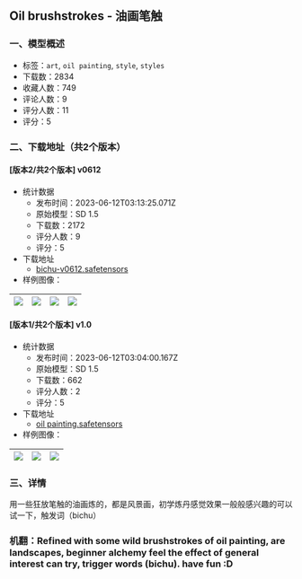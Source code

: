 ## Oil brushstrokes - 油画笔触
### 一、模型概述

- 标签：`art`, `oil painting`, `style`, `styles`
- 下载数：2834
- 收藏人数：749
- 评论人数：9
- 评分人数：11
- 评分：5

### 二、下载地址（共2个版本）

#### [版本2/共2个版本] v0612

- 统计数据
  - 发布时间：2023-06-12T03:13:25.071Z
  - 原始模型：SD 1.5
  - 下载数：2172
  - 评分人数：9
  - 评分：5
- 下载地址
  - [bichu-v0612.safetensors](https://civitai.com/api/download/models/94277)
- 样例图像：

| <img src="https://image.civitai.com/xG1nkqKTMzGDvpLrqFT7WA/9915af88-4648-4c18-916d-174957e06ecb/width=450/1116687.jpeg" /> | <img src="https://image.civitai.com/xG1nkqKTMzGDvpLrqFT7WA/a4f71cbf-dd5b-4904-8889-ec1ad29ae066/width=450/1116690.jpeg" /> | <img src="https://image.civitai.com/xG1nkqKTMzGDvpLrqFT7WA/625534d1-a6b4-4df9-9c8c-7d43aaa81210/width=450/1116691.jpeg" /> | <img src="https://image.civitai.com/xG1nkqKTMzGDvpLrqFT7WA/fe83fce4-452e-4979-9e6e-51acf73c12e4/width=450/1116689.jpeg" /> |
| ---- | ---- | ---- | ---- |

#### [版本1/共2个版本] v1.0

- 统计数据
  - 发布时间：2023-06-12T03:04:00.167Z
  - 原始模型：SD 1.5
  - 下载数：662
  - 评分人数：2
  - 评分：5
- 下载地址
  - [oil painting.safetensors](https://civitai.com/api/download/models/89887)
- 样例图像：

| <img src="https://image.civitai.com/xG1nkqKTMzGDvpLrqFT7WA/09ad9071-b97f-4de8-a5d0-d8511f74d9e6/width=450/1041544.jpeg" /> | <img src="https://image.civitai.com/xG1nkqKTMzGDvpLrqFT7WA/7b468394-9cb5-473f-9f96-3aba19f65855/width=450/1041516.jpeg" /> | <img src="https://image.civitai.com/xG1nkqKTMzGDvpLrqFT7WA/91033f39-325f-4d79-87fe-55fa17f19487/width=450/1041543.jpeg" /> |
| ---- | ---- | ---- |


### 三、详情
<p>用一些狂放笔触的油画炼的，都是风景画，初学炼丹感觉效果一般般感兴趣的可以试一下，触发词（bichu）</p><h3 id="heading-6">机翻：Refined with some wild brushstrokes of oil painting, are landscapes, beginner alchemy feel the effect of general interest can try, trigger words (bichu). have fun :D</h3>
